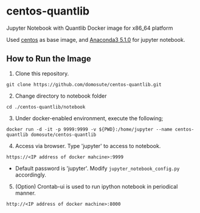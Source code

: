 # centos-quantlib
Jupyter Notebook with Quantlib Docker image for x86_64 platform

Used [centos](https://hub.docker.com/_/centos/) as base image, and [Anaconda3 5.1.0](https://repo.continuum.io/archive/) for jupyter notebook.

How to Run the Image
------------
1. Clone this repository.
```
git clone https://github.com/domosute/centos-quantlib.git
```
2. Change directory to notebook folder
```
cd ./centos-quantlib/notebook
```
3. Under docker-enabled environment, execute the following;
```
docker run -d -it -p 9999:9999 -v ${PWD}:/home/jupyter --name centos-quantlib domosute/centos-quantlib
```
4. Access via browser. Type 'jupyter' to access to notebook.
```
https://<IP address of docker mahcine>:9999
```
* Default password is 'jupyter'.  Modify `jupyter_notebook_config.py` accordingly.
5. (Option) Crontab-ui is used to run ipython notebook in periodical manner. 
```
http://<IP address of docker machine>:8000
```
